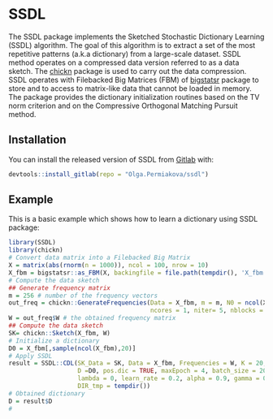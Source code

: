 
# SSDL

<!-- badges: start -->
<!-- badges: end -->
The SSDL package implements the Sketched Stochastic Dictionary Learning (SSDL) algorithm.
The goal of this algorithm is to extract a set of the most repetitive patterns (a.k.a dictionary) from a large-scale dataset. SSDL method operates on a compressed data version referred to as a data sketch. The [chickn](https://CRAN.R-project.org/package=chickn) package is used to carry out the data compression. SSDL operates with Filebacked Big Matrices (FBM) of [bigstatsr](https://github.com/privefl/bigstatsr) package to store and to access to matrix-like data that cannot be loaded in memory. The package provides the dictionary initialization routines based on the TV norm criterion and on the Compressive Orthogonal Matching Pursuit method. 

## Installation

You can install the released version of SSDL from [Gitlab](https://gitlab.com/Olga.Permiakova/ssdl/) with:

``` r
devtools::install_gitlab(repo = "Olga.Permiakova/ssdl")
```

## Example

This is a basic example which shows how to learn a dictionary using SSDL package:

``` r
library(SSDL)
library(chickn)
# Convert data matrix into a Filebacked Big Matrix
X = matrix(abs(rnorm(n = 1000)), ncol = 100, nrow = 10)
X_fbm = bigstatsr::as_FBM(X, backingfile = file.path(tempdir(), 'X_fbm'))$save()
# Compute the data sketch
## Generate frequency matrix
m = 256 # number of the frequency vectors
out_freq = chickn::GenerateFrequencies(Data = X_fbm, m = m, N0 = ncol(X_fbm),
                                       ncores = 1, niter= 5, nblocks = 2, sigma_start = 0.001)
W = out_freq$W # the obtained frequency matrix
## Compute the data sketch
SK= chickn::Sketch(X_fbm, W)
# Initialize a dictionary 
D0 = X_fbm[,sample(ncol(X_fbm),20)]
# Apply SSDL
result = SSDL::CDL(SK_Data = SK, Data = X_fbm, Frequencies = W, K = 20,
                   D =D0, pos.dic = TRUE, maxEpoch = 4, batch_size = 20,
                   lambda = 0, learn_rate = 0.2, alpha = 0.9, gamma = 0.1, ncores = 2,
                   DIR_tmp = tempdir())
# Obtained dictionary                   
D = result$D
#
```

